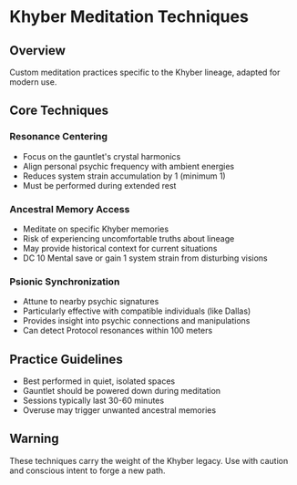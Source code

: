 # Khyber Meditation Techniques

## Overview
Custom meditation practices specific to the Khyber lineage, adapted for modern use.

## Core Techniques

### Resonance Centering
- Focus on the gauntlet's crystal harmonics
- Align personal psychic frequency with ambient energies
- Reduces system strain accumulation by 1 (minimum 1)
- Must be performed during extended rest

### Ancestral Memory Access
- Meditate on specific Khyber memories
- Risk of experiencing uncomfortable truths about lineage
- May provide historical context for current situations
- DC 10 Mental save or gain 1 system strain from disturbing visions

### Psionic Synchronization
- Attune to nearby psychic signatures
- Particularly effective with compatible individuals (like Dallas)
- Provides insight into psychic connections and manipulations
- Can detect Protocol resonances within 100 meters

## Practice Guidelines
- Best performed in quiet, isolated spaces
- Gauntlet should be powered down during meditation
- Sessions typically last 30-60 minutes
- Overuse may trigger unwanted ancestral memories

## Warning
These techniques carry the weight of the Khyber legacy. Use with caution and conscious intent to forge a new path.